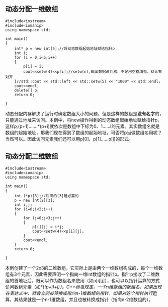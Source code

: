 ## 动态分配一维数组

	#include<iostream>  
	#include<iomanip>  
	using namespace std;  
  
	int main()  
	{  
    	int* p = new int[5];//将动态数组起始地址赋给指针p  
    	int i;  
    	for (i = 0;i<5;i++)  
    	{  
       	 	p[i] = i;  
        	cout<<setw(4)<<p[i];//setw(n),输出数据占几格，不足用空格填充，默认右对齐  
   	 	}//std::cout << std::left << std::setw(5) << "1000" << std::endl;
    	cout<<endl;  
    	delete[] p;  
    	return 0;  
  
	} 
动态分配内存解决了运行时确定数组大小的问题，但是这样的数组是**没有名字**的，只能通过地址来访问。本例中，将new操作得到的动态数组起始地址赋给指针p，这样*p,*(p+1).......*(p+i)就依次是数组中下标为0、1……i的元素。其实数组名就是数组的起始地址，那我们现在得到了数组的起始地址，可否将p当做数组名用呢？当然可以。因此访问元素我们还可以用p[0]、p[1]……p[i]的形式。
## 动态分配二维数组
	#include<iostream>  
	#include<iomanip>  
	using namespace std;  
  
	int main()  
	{  
    	int (*p)[3];//后面的[3]是必需的  
    	p = new int[2][3];  
    	int i,j;  
    	for (i=0;i<2;i++)  
    	{  
        	for (j=0;j<3;j++)  
        	{  
            	p[i][j] = i*j;  
            	cout<<setw(4)<<p[i][j];  
        	}  
        	cout<<endl;  
    	}  
    	return 0;  
  
	}   

本例创建了一个2x3的二维数组，它实际上是由两个一维数组构成的，每个一维数组有3个元素，因此需要声明一个指向一维Int数组的指针p。指针p接收了二维数组的首地址后，既可以作为数组名来使用（如p[i][j]），也可以以指针运算的方式访问数组元素（如*(*(p+i)+j)）。C++标准规定，一个n维数组的数组名，如果出现在表达式中，就会立刻被转换成指向n-1维数组的指针，如果对这个指针执行*运算，其结果就是一个n-1维数组，并且也被转换成指针（指向n-2维数组的）。